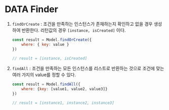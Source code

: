 # DATA Finder

1. `findOrCreate` : 조건을 만족하는 인스턴스가 존재하는지 확인하고 없을 경우 생성하여 반환한다. 리턴값의 경우 `[instance, isCreated]` 이다.

   ```js
   const result = Model.findOrCreate({
       where: { key: value }
   })
   
   // result = [instance, isCreated]
   ```

2. `findAll` : 조건을 만족하는 모든 인스턴스를 리스트로 반환하는 것으로 조건에 맞는 여러 가지의 value를 정할 수 있다.

   ```js
   const result = Model.findAll({
       where: {key: [value1, value2, value3]}
   })
   
   // result = [instance1, instance2, instance3]
   ```

   



